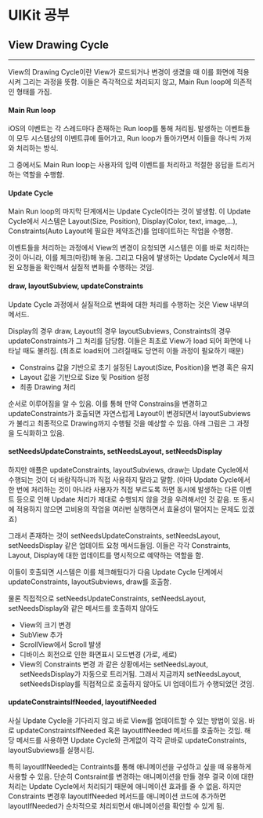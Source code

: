 # UIKit 공부
## View Drawing Cycle
---
View의 Drawing Cycle이란 View가 로드되거나 변경이 생겼을 때 이를 화면에 적용시켜 그리는 과정을 뜻함.
이들은 즉각적으로 처리되지 않고, Main Run loop에 의존적인 형태를 가짐.

#### Main Run loop
iOS의 이벤트는 각 스레드마다 존재하는 Run loop를 통해 처리됨. 발생하는 이벤트들이 모두 시스템상의 이벤트큐에 들어가고, Run loop가 돌아가면서 이들을 하나씩 가져와 처리하는 방식.

그 중에서도 Main Run loop는 사용자의 입력 이벤트를 처리하고 적절한 응답을 트리거하는 역할을 수행함.


#### Update Cycle
Main Run loop의 마지막 단계에서는 Update Cycle이라는 것이 발생함. 이 Update Cycle에서 시스템은 Layout(Size, Position), Display(Color, text, image,...), Constraints(Auto Layout에 필요한 제약조건)를 업데이트하는 작업을 수행함.

이벤트들을 처리하는 과정에서 View의 변경이 요청되면 시스템은 이를 바로 처리하는 것이 아니라, 이를 체크(마킹)해 놓음. 그리고 다음에 발생하는 Update Cycle에서 체크된 요청들을 확인해서 실질적 변화를 수행하는 것임.

#### draw, layoutSubview, updateConstraints
Update Cycle 과정에서 실질적으로 변화에 대한 처리를 수행하는 것은 View 내부의 메서드.

Display의 경우 draw, Layout의 경우 layoutSubviews, Constraints의 경우 updateConstraints가 그 처리를 담당함. 이들은 최초로 View가 load 되어 화면에 나타날 때도 불려짐. (최초로 load되어 그려질때도 당연히 이들 과정이 필요하기 때문)

- Constrains 값을 기반으로 초기 설정된 Layout(Size, Position)을 변경 혹은 유지
- Layout 값을 기반으로 Size 및 Position 설정
- 최종 Drawing 처리

순서로 이루어짐을 알 수 있음. 이를 통해 만약 Constrains을 변경하고 updateConstraints가 호출되면 자연스럽게 Layout이 변경되면서 layoutSubviews가 불리고 최종적으로 Drawing까지 수행될 것을 예상할 수 있음. 아래 그림은 그 과정을 도식화하고 있음.

#### setNeedsUpdateConstraints, setNeedsLayout, setNeedsDisplay
하지만 애플은 updateConstraints, layoutSubviews, draw는 Update Cycle에서 수행되는 것이 더 바람직하니까 직접 사용하지 말라고 말함. (아마 Update Cycle에서 한 번에 처리하는 것이 아니라 사용자가 직접 부르도록 하면 동시에 발생하는 다른 이벤트 등으로 인해 Update 처리가 제대로 수행되지 않을 것을 우려해서인 것 같음. 또 동시에 적용하지 않으면 고비용의 작업을 여러번 실행하면서 효율성이 떨어지는 문제도 있겠죠)

그래서 존재하는 것이 setNeedsUpdateConstraints, setNeedsLayout, setNeedsDisplay 같은 업데이트 요청 메서드들임. 이들은 각각 Constraints, Layout, Display에 대한 업데이트를 명시적으로 예약하는 역할을 함.

이들이 호출되면 시스템은 이를 체크해뒀다가 다음 Update Cycle 단계에서 updateConstraints, layoutSubviews, draw를 호출함.

물론 직접적으로 setNeedsUpdateConstraints, setNeedsLayout, setNeedsDisplay와 같은 메서드를 호출하지 않아도
- View의 크기 변경
- SubView 추가
- ScrollView에서 Scroll 발생
- 디바이스 회전으로 인한 화면표시 모드변경 (가로, 세로)
- View의 Constraints 변경
과 같은 상황에서는 setNeedsLayout, setNeedsDisplay가 자동으로 트리거됨. 그래서 지금까지 setNeedsLayout, setNeedsDisplay를 직접적으로 호출하지 않아도 UI 업데이트가 수행되었던 것임.

#### updateConstraintsIfNeeded, layoutifNeeded
사실 Update Cycle을 기다리지 않고 바로 View를 업데이트할 수 있는 방법이 있음. 바로 updateConstraintsIfNeeded 혹은 layoutIfNeeded 메서드를 호출하는 것임. 해당 메서드를 사용하면 Update Cycle와 관계없이 각각 곧바로 updateConstraints, layoutSubviews를 실행시킴.

특히 layoutIfNeeded는 Contraints를 통해 애니메이션을 구성하고 싶을 때 유용하게 사용할 수 있음. 단순히 Contsraint를 변경하는 애니메이션을 만들 경우 결국 이에 대한 처리는 Update Cycle에서 처리되기 때문에 애니메이션 효과를 줄 수 없음. 하지만 Constraints 변경후 layoutIfNeeded 메서드를 애니메이션 코드에 추가하면 layoutIfNeeded가 순차적으로 처리되면서 애니메이션을 확인할 수 있게 됨.
